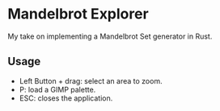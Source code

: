 # Mandelbrot Explorer

My take on implementing a Mandelbrot Set generator in Rust.

## Usage

* Left Button + drag: select an area to zoom.
* P: load a GIMP palette.
* ESC: closes the application.

